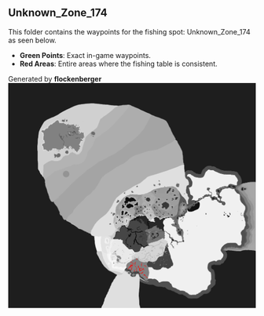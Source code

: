 ## Unknown_Zone_174
This folder contains the waypoints for the fishing spot: Unknown_Zone_174 as seen below.

- **Green Points**: Exact in-game waypoints.
- **Red Areas**: Entire areas where the fishing table is consistent.

Generated by **flockenberger**
![Unknown_Zone_174](./Preview.png?raw=true "Unknown_Zone_174")